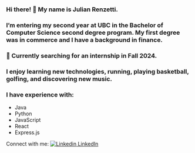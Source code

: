 ### Hi there! 👋 My name is Julian Renzetti.

### I’m entering my second year at UBC in the Bachelor of Computer Science second degree program. My first degree was in commerce and I have a background in finance.

### 🔭 Currently searching for an internship in Fall 2024.

### I enjoy learning new technologies, running, playing basketball, golfing, and discovering new music.

### I have experience with:

* Java
* Python
* JavaScript
* React
* Express.js

Connect with me: [![Linkedin](https://i.sstatic.net/gVE0j.png) LinkedIn](https://www.linkedin.com/in/julian-renzetti)


<!--
**Jrenzet/Jrenzet** is a ✨ _special_ ✨ repository because its `README.md` (this file) appears on your GitHub profile.

Here are some ideas to get you started:

- I’m currently working on ...
- 🌱 I’m currently learning ...
- 👯 I’m looking to collaborate on ...
- 🤔 I’m looking for help with ...
- 💬 Ask me about ...
- 📫 How to reach me: ...
- 😄 Pronouns: ...
- ⚡ Fun fact: ...
-->
